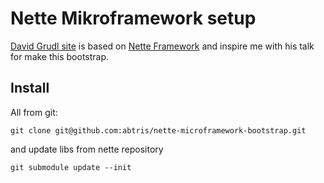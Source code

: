 # Nette Mikroframework setup

[David Grudl site](http://davidgrudl.com) is based on [Nette Framework](http://nette.org) and inspire me with his talk for make this bootstrap.


## Install

All from git:

	git clone git@github.com:abtris/nette-microframework-bootstrap.git
	
and update libs from nette repository	
	
	git submodule update --init